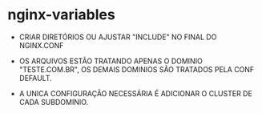 # nginx-variables

- CRIAR DIRETÓRIOS OU AJUSTAR "INCLUDE" NO FINAL DO NGINX.CONF

- OS ARQUIVOS ESTÃO TRATANDO APENAS O DOMINIO "TESTE.COM.BR", OS DEMAIS DOMINIOS SÃO TRATADOS PELA CONF DEFAULT.

- A UNICA CONFIGURAÇÃO NECESSÁRIA É ADICIONAR O CLUSTER DE CADA SUBDOMINIO.

